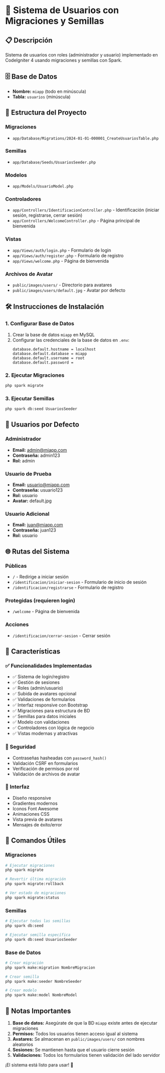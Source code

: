 # 🚀 Sistema de Usuarios con Migraciones y Semillas

## 📋 Descripción
Sistema de usuarios con roles (administrador y usuario) implementado en CodeIgniter 4 usando migraciones y semillas con Spark.

## 🗄️ Base de Datos
- **Nombre:** `miapp` (todo en minúscula)
- **Tabla:** `usuarios` (minúscula)

## 📁 Estructura del Proyecto

### Migraciones
- `app/Database/Migrations/2024-01-01-000001_CreateUsuariosTable.php`

### Semillas
- `app/Database/Seeds/UsuariosSeeder.php`

### Modelos
- `app/Models/UsuarioModel.php`

### Controladores
- `app/Controllers/IdentificacionController.php` - Identificación (iniciar sesión, registrarse, cerrar sesión)
- `app/Controllers/WelcomeController.php` - Página principal de bienvenida

### Vistas
- `app/Views/auth/login.php` - Formulario de login
- `app/Views/auth/register.php` - Formulario de registro
- `app/Views/welcome.php` - Página de bienvenida

### Archivos de Avatar
- `public/images/users/` - Directorio para avatares
- `public/images/users/default.jpg` - Avatar por defecto

## 🛠️ Instrucciones de Instalación

### 1. Configurar Base de Datos
1. Crear la base de datos `miapp` en MySQL
2. Configurar las credenciales de la base de datos en `.env`:
   ```
   database.default.hostname = localhost
   database.default.database = miapp
   database.default.username = root
   database.default.password = 
   ```

### 2. Ejecutar Migraciones
```bash
php spark migrate
```

### 3. Ejecutar Semillas
```bash
php spark db:seed UsuariosSeeder
```

## 👥 Usuarios por Defecto

### Administrador
- **Email:** admin@miapp.com
- **Contraseña:** admin123
- **Rol:** admin

### Usuario de Prueba
- **Email:** usuario@miapp.com
- **Contraseña:** usuario123
- **Rol:** usuario
- **Avatar:** default.jpg

### Usuario Adicional
- **Email:** juan@miapp.com
- **Contraseña:** juan123
- **Rol:** usuario

## 🌐 Rutas del Sistema

### Públicas
- `/` - Redirige a iniciar sesión
- `/identificacion/iniciar-sesion` - Formulario de inicio de sesión
- `/identificacion/registrarse` - Formulario de registro

### Protegidas (requieren login)
- `/welcome` - Página de bienvenida

### Acciones
- `/identificacion/cerrar-sesion` - Cerrar sesión

## 🎨 Características

### ✅ Funcionalidades Implementadas
- ✅ Sistema de login/registro
- ✅ Gestión de sesiones
- ✅ Roles (admin/usuario)
- ✅ Subida de avatares opcional
- ✅ Validaciones de formularios
- ✅ Interfaz responsive con Bootstrap
- ✅ Migraciones para estructura de BD
- ✅ Semillas para datos iniciales
- ✅ Modelo con validaciones
- ✅ Controladores con lógica de negocio
- ✅ Vistas modernas y atractivas

### 🔐 Seguridad
- Contraseñas hasheadas con `password_hash()`
- Validación CSRF en formularios
- Verificación de permisos por rol
- Validación de archivos de avatar

### 📱 Interfaz
- Diseño responsive
- Gradientes modernos
- Iconos Font Awesome
- Animaciones CSS
- Vista previa de avatares
- Mensajes de éxito/error

## 🚀 Comandos Útiles

### Migraciones
```bash
# Ejecutar migraciones
php spark migrate

# Revertir última migración
php spark migrate:rollback

# Ver estado de migraciones
php spark migrate:status
```

### Semillas
```bash
# Ejecutar todas las semillas
php spark db:seed

# Ejecutar semilla específica
php spark db:seed UsuariosSeeder
```

### Base de Datos
```bash
# Crear migración
php spark make:migration NombreMigracion

# Crear semilla
php spark make:seeder NombreSeeder

# Crear modelo
php spark make:model NombreModel
```

## 📝 Notas Importantes

1. **Base de datos:** Asegúrate de que la BD `miapp` existe antes de ejecutar migraciones
2. **Permisos:** Todos los usuarios tienen acceso igual al sistema
3. **Avatares:** Se almacenan en `public/images/users/` con nombres aleatorios
4. **Sesiones:** Se mantienen hasta que el usuario cierre sesión
5. **Validaciones:** Todos los formularios tienen validación del lado servidor

¡El sistema está listo para usar! 🎉
